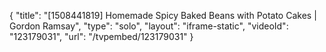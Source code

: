 {
    "title": "[1508441819] Homemade Spicy Baked Beans with Potato Cakes | Gordon Ramsay",
    "type": "solo",
    "layout": "iframe-static",
    "videoId": "123179031",
    "url": "\/tvpembed\/123179031"
}